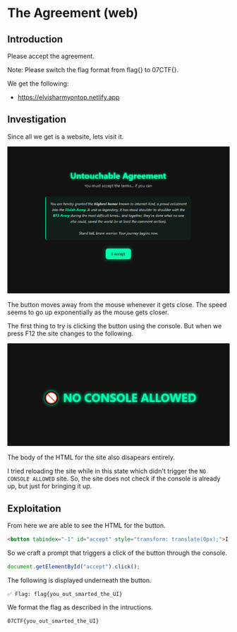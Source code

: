 #  The Agreement (web)
## Introduction
Please accept the agreement.

Note: Please switch the flag format from flag{} to 07CTF{}.

We get the following:
* https://elvisharmyontop.netlify.app

## Investigation
Since all we get is a website, lets visit it.


![website](website.png)


The button moves away from the mouse whenever it gets close. The speed seems to go up exponentially as the mouse gets closer.

The first thing to try is clicking the button using the console. But when we press F12 the site changes to the following.

![no-console-allowed](no-console-allowed.png)

The body of the HTML for the site also disapears entirely.

I tried reloading the site while in this state which didn't trigger the `NO CONSOLE ALLOWED` site. So, the site does not check if the console is already up, but just for bringing it up.

## Exploitation
From here we are able to see the HTML for the button.

```html
<button tabindex="-1" id="accept" style="transform: translate(0px);">I Accept</button>
```

So we craft a prompt that triggers a click of the button through the console.

```javascript
document.getElementById("accept").click();
```

The following is displayed underneath the button.

```text
✅ Flag: flag{you_out_smarted_the_UI}
```

We format the flag as described in the intructions.

```text
07CTF{you_out_smarted_the_UI}
```
